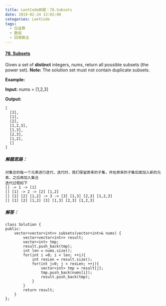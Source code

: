 ```yaml
---
title: LeetCode刷题：78.Subsets
date: 2019-02-24 13:02:00
categories: LeetCode
tags:
  - 位运算
  - 数组
  - 回溯算法
---
```

#### [78\. Subsets](https://leetcode-cn.com/problems/subsets/)
Given a set of **distinct** integers, *nums*, return all possible subsets (the power set).
**Note:** The solution set must not contain duplicate subsets.

**Example:**

**Input:** nums = [1,2,3]

**Output:**
```
[
  [3],
  [1],
  [2],
  [1,2,3],
  [1,3],
  [2,3],
  [1,2],
  []
]
```
##### 解题思路：
```
对集合的每一个元素进行迭代，迭代时，我们保留原来的子集，并在原来的子集后面加入新的元素，之后再加入集合
迭代过程如下
[] -> 1 -> [1]
[] [1] -> 2 -> [2] [1,2]
[] [1] [2] [1,2] -> 3 -> [3] [1,3] [2,3] [1,2,3]
[] [1] [2] [1,2] [3] [1,3] [2,3] [1,2,3]
```
##### 解答：
```
class Solution {
public:
    vector<vector<int>> subsets(vector<int>& nums) {
        vector<vector<int>> result;
        vector<int> tmp;
        result.push_back(tmp);
        int len = nums.size();
        for(int i =0; i < len; ++i){
            int resLen = result.size();
            for(int j=0; j < resLen; ++j){
                vector<int> tmp = result[j];
                tmp.push_back(nums[i]);
                result.push_back(tmp);
            }
        }
        return result;
    }
};

```